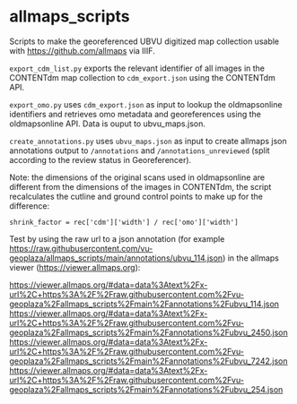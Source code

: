 # allmaps_scripts
Scripts to make the georeferenced UBVU digitized map collection usable with https://github.com/allmaps via IIIF.

`export_cdm_list.py` exports the relevant identifier of all images in the CONTENTdm map collection to `cdm_export.json` using the CONTENTdm API.

`export_omo.py` uses `cdm_export.json` as input to lookup the oldmapsonline identifiers and retrieves omo metadata and georeferences using the oldmapsonline API. Data is ouput to ubvu_maps.json. 

`create_annotations.py` uses `ubvu_maps.json` as input to create allmaps json annotations output to `/annotations` and `/annotations_unreviewed` (split according to the review status in Georeferencer). 

Note: the dimensions of the original scans used in oldmapsonline are different from the dimensions of the images in CONTENTdm, the script recalculates the cutline and ground control points to make up for the difference:
```
shrink_factor = rec['cdm']['width'] / rec['omo']['width']
```

Test by using the raw url to a json annotation (for example https://raw.githubusercontent.com/vu-geoplaza/allmaps_scripts/main/annotations/ubvu_114.json) in the allmaps viewer (https://viewer.allmaps.org):

https://viewer.allmaps.org/#data=data%3Atext%2Fx-url%2C+https%3A%2F%2Fraw.githubusercontent.com%2Fvu-geoplaza%2Fallmaps_scripts%2Fmain%2Fannotations%2Fubvu_114.json
https://viewer.allmaps.org/#data=data%3Atext%2Fx-url%2C+https%3A%2F%2Fraw.githubusercontent.com%2Fvu-geoplaza%2Fallmaps_scripts%2Fmain%2Fannotations%2Fubvu_2450.json
https://viewer.allmaps.org/#data=data%3Atext%2Fx-url%2C+https%3A%2F%2Fraw.githubusercontent.com%2Fvu-geoplaza%2Fallmaps_scripts%2Fmain%2Fannotations%2Fubvu_7242.json
https://viewer.allmaps.org/#data=data%3Atext%2Fx-url%2C+https%3A%2F%2Fraw.githubusercontent.com%2Fvu-geoplaza%2Fallmaps_scripts%2Fmain%2Fannotations%2Fubvu_254.json
